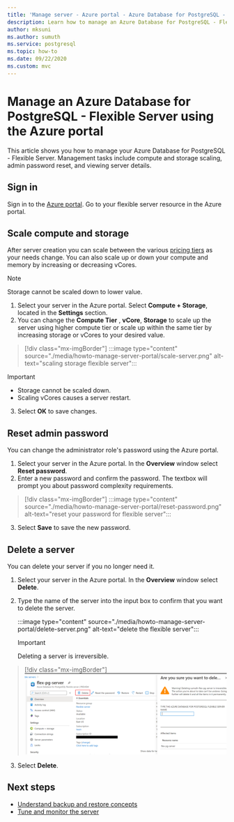```yaml
---
title: 'Manage server - Azure portal - Azure Database for PostgreSQL - Flexible Server'
description: Learn how to manage an Azure Database for PostgreSQL - Flexible Server from the Azure portal.
author: mksuni
ms.author: sumuth
ms.service: postgresql
ms.topic: how-to
ms.date: 09/22/2020
ms.custom: mvc
---
```


# Manage an Azure Database for PostgreSQL - Flexible Server using the Azure portal



This article shows you how to manage your Azure Database for PostgreSQL - Flexible Server. Management tasks include compute and storage scaling, admin password reset, and viewing server details.

## Sign in

Sign in to the [Azure portal](https://portal.azure.com). Go to your flexible server resource in the Azure portal.

## Scale compute and storage

After server creation you can scale between the various [pricing tiers](https://azure.microsoft.com/pricing/details/postgresql/) as your needs change. You can also scale up or down your compute and memory by increasing or decreasing vCores.

> [!NOTE]
> Storage cannot be scaled down to lower value.

1. Select your server in the Azure portal. Select **Compute + Storage**, located in the **Settings** section.
2. You can change the **Compute Tier** , **vCore**, **Storage** to scale up the server using higher compute tier or scale up within the same tier by increasing storage or vCores to your desired value.

> [!div class="mx-imgBorder"]
> :::image type="content" source="./media/howto-manage-server-portal/scale-server.png" alt-text="scaling storage flexible server":::

> [!Important]
> - Storage cannot be scaled down.
> - Scaling vCores causes a server restart.

3. Select **OK** to save changes.

## Reset admin password

You can change the administrator role's password using the Azure portal.

1. Select your server in the Azure portal. In the **Overview** window select **Reset password**.
2. Enter a new password and confirm the password. The textbox will prompt you about password complexity requirements.

> [!div class="mx-imgBorder"]
> :::image type="content" source="./media/howto-manage-server-portal/reset-password.png" alt-text="reset your password for flexible server":::

3. Select **Save** to save the new password.

## Delete a server

You can delete your server if you no longer need it.

1. Select your server in the Azure portal. In the **Overview** window select **Delete**.
2. Type the name of the server into the input box to confirm that you want to delete the server.

   :::image type="content" source="./media/howto-manage-server-portal/delete-server.png" alt-text="delete the flexible server":::

   > [!IMPORTANT]
   > Deleting a server is irreversible.

  > [!div class="mx-imgBorder"]
  > ![delete the flexible server](./media/howto-manage-server-portal/delete-server.png)  

3. Select **Delete**.

## Next steps

- [Understand backup and restore concepts](concepts-backup-restore.md)
- [Tune and monitor the server](concepts-monitoring.md)
